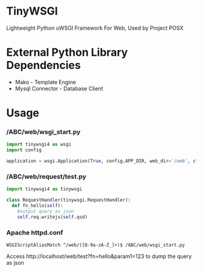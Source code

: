 # TinyWSGI
Lightweight Python uWSGI Framework For Web, Used by Project POSX

# External Python Library Dependencies
* Mako - Template Engine
* Mysql Connector - Database Client

# Usage

### /ABC/web/wsgi_start.py
```python
import tinywsgi4 as wsgi
import config

application = wsgi.Application(True, config.APP_DIR, web_dir='/web', cfg=config, gzip=True).application
```

### /ABC/web/request/test.py
```python
import tinywsgi4 as tinywsgi

class RequestHandler(tinywsgi.RequestHandler):
  def fn_hello(self):
    #output query as json
    self.req.writejs(self.qsd)
```

### Apache httpd.conf
```
WSGIScriptAliasMatch ^/web/([0-9a-zA-Z_]+)$ /ABC/web/wsgi_start.py
```

Access http://localhost/web/test?fn=hello&param1=123 to dump the query as json


